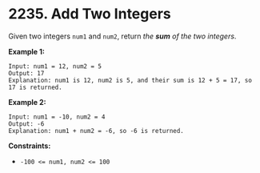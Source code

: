 # 2235. Add Two Integers

Given two integers `num1` and `num2`, return *the **sum** of the two integers*.

**Example 1:**

```()
Input: num1 = 12, num2 = 5
Output: 17
Explanation: num1 is 12, num2 is 5, and their sum is 12 + 5 = 17, so 17 is returned.
```

**Example 2:**

```()
Input: num1 = -10, num2 = 4
Output: -6
Explanation: num1 + num2 = -6, so -6 is returned.
```

**Constraints:**

- `-100 <= num1, num2 <= 100`
